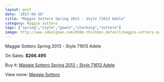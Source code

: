 ```yaml
---
layout: post
date: '2017-04-10'
title: "Maggie Sottero Spring 2013 - Style 71613 Adele"
category: Maggie Sottero
tags: ["spring","style","gowns","charming","sottero"]
image: http://www.idealgown.com/8986-thickbox_default/maggie-sottero-spring-2013-style-71613-adele.jpg
---
```

Maggie Sottero Spring 2013 - Style 71613 Adele

On Sales: **$266.495**
<a href="https://www.idealgown.com/en/maggie-sottero/3740-maggie-sottero-spring-2013-style-71613-adele.html"><amp-img layout="responsive" width="600" height="600" src="//www.idealgown.com/8986-thickbox_default/maggie-sottero-spring-2013-style-71613-adele.jpg" alt="Maggie Sottero Spring 2013 - Style 71613 Adele 0" /></a>
<a href="https://www.idealgown.com/en/maggie-sottero/3740-maggie-sottero-spring-2013-style-71613-adele.html"><amp-img layout="responsive" width="600" height="600" src="//www.idealgown.com/8985-thickbox_default/maggie-sottero-spring-2013-style-71613-adele.jpg" alt="Maggie Sottero Spring 2013 - Style 71613 Adele 1" /></a>

Buy it: [Maggie Sottero Spring 2013 - Style 71613 Adele](https://www.idealgown.com/en/maggie-sottero/3740-maggie-sottero-spring-2013-style-71613-adele.html "Maggie Sottero Spring 2013 - Style 71613 Adele")

View more: [Maggie Sottero](https://www.idealgown.com/en/45-maggie-sottero "Maggie Sottero")